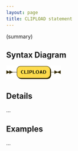 ```yaml
---
layout: page
title: CLIPLOAD statement
---
```


(summary)


## Syntax Diagram

![Syntax diagram](/diagram/CLIPLOAD-statement.png)


## Details

...


## Examples

...
